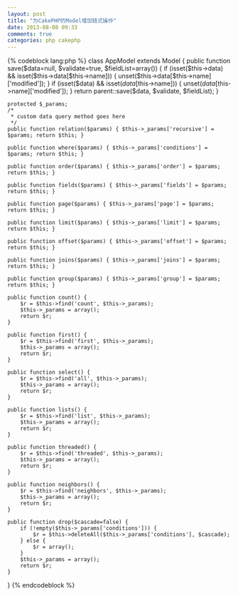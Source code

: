 ```yaml
---
layout: post
title: "为CakePHP的Model增加链式操作"
date: 2013-08-08 09:33
comments: true
categories: php cakephp
---
```

{% codeblock lang:php %}
class AppModel extends Model {
    public function save($data=null, $validate=true, $fieldList=array()) {
        if (isset($this->data) && isset($this->data[$this->name])) {
            unset($this->data[$this->name]['modified']);
        }
        if (isset($data) && isset($data[$this->name])) {
            unset($data[$this->name]['modified']);
        }
        return parent::save($data, $validate, $fieldList);
    }
    
    protected $_params;
    /*
     * custom data query method goes here
     */
    public function relation($params) { $this->_params['recursive'] = $params; return $this; }
    
    public function where($params) { $this->_params['conditions'] = $params; return $this; }
    
    public function order($params) { $this->_params['order'] = $params; return $this; }
    
    public function fields($params) { $this->_params['fields'] = $params; return $this; }
    
    public function page($params) { $this->_params['page'] = $params; return $this; }
    
    public function limit($params) { $this->_params['limit'] = $params; return $this; }

    public function offset($params) { $this->_params['offset'] = $params; return $this; }
    
    public function joins($params) { $this->_params['joins'] = $params; return $this; }
    
    public function group($params) { $this->_params['group'] = $params; return $this; }
    
    public function count() {
        $r = $this->find('count', $this->_params);
        $this->_params = array();
        return $r;
    }
    
    public function first() {
        $r = $this->find('first', $this->_params);
        $this->_params = array();
        return $r;
    }
    
    public function select() {
        $r = $this->find('all', $this->_params);
        $this->_params = array();
        return $r;
    }
    
    public function lists() {
        $r = $this->find('list', $this->_params);
        $this->_params = array();
        return $r;
    } 
    
    public function threaded() {
        $r = $this->find('threaded', $this->_params);
        $this->_params = array();
        return $r;
    }

    public function neighbors() {
        $r = $this->find('neighbors', $this->_params);
        $this->_params = array();
        return $r;
    } 
    
    public function drop($cascade=false) {
        if (!empty($this->_params['conditions'])) {
            $r = $this->deleteAll($this->_params['conditions'], $cascade);
        } else {
            $r = array();
        }
        $this->_params = array();
        return $r;
    }
}
{% endcodeblock %}
